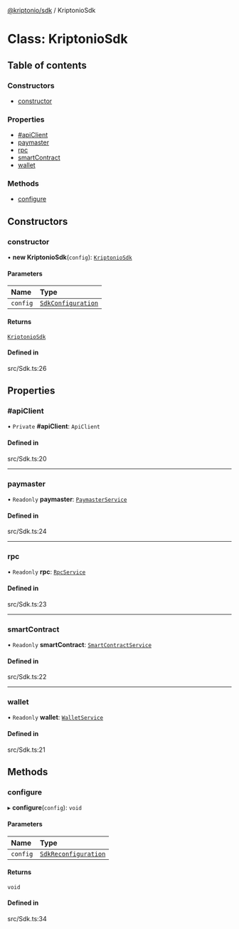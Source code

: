 [@kriptonio/sdk](../README.md) / KriptonioSdk

# Class: KriptonioSdk

## Table of contents

### Constructors

- [constructor](KriptonioSdk.md#constructor)

### Properties

- [#apiClient](KriptonioSdk.md##apiclient)
- [paymaster](KriptonioSdk.md#paymaster)
- [rpc](KriptonioSdk.md#rpc)
- [smartContract](KriptonioSdk.md#smartcontract)
- [wallet](KriptonioSdk.md#wallet)

### Methods

- [configure](KriptonioSdk.md#configure)

## Constructors

### constructor

• **new KriptonioSdk**(`config`): [`KriptonioSdk`](KriptonioSdk.md)

#### Parameters

| Name | Type |
| :------ | :------ |
| `config` | [`SdkConfiguration`](../README.md#sdkconfiguration) |

#### Returns

[`KriptonioSdk`](KriptonioSdk.md)

#### Defined in

src/Sdk.ts:26

## Properties

### #apiClient

• `Private` **#apiClient**: `ApiClient`

#### Defined in

src/Sdk.ts:20

___

### paymaster

• `Readonly` **paymaster**: [`PaymasterService`](PaymasterService.md)

#### Defined in

src/Sdk.ts:24

___

### rpc

• `Readonly` **rpc**: [`RpcService`](RpcService.md)

#### Defined in

src/Sdk.ts:23

___

### smartContract

• `Readonly` **smartContract**: [`SmartContractService`](SmartContractService.md)

#### Defined in

src/Sdk.ts:22

___

### wallet

• `Readonly` **wallet**: [`WalletService`](WalletService.md)

#### Defined in

src/Sdk.ts:21

## Methods

### configure

▸ **configure**(`config`): `void`

#### Parameters

| Name | Type |
| :------ | :------ |
| `config` | [`SdkReconfiguration`](../README.md#sdkreconfiguration) |

#### Returns

`void`

#### Defined in

src/Sdk.ts:34
